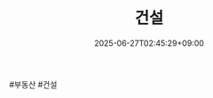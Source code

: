 ﻿---
title: "건설"
date: 2025-06-27T02:45:29+09:00
lastmod: 2025-06-27T02:45:29+09:00
type: docs
sidebar:
  open: true
weight: 2
---
<div style="display:none">
  <meta property="article:published_time" content="2025-06-26T17:45:29Z" />
  <meta property="article:modified_time" content="2025-06-26T17:45:29Z" />
</div>
#부동산 #건설
